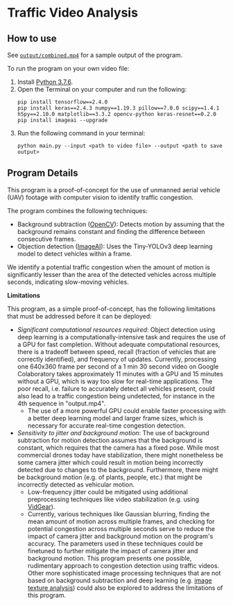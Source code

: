 # Traffic Video Analysis

## How to use

See [`output/combined.mp4`](output/combined.mp4) for a sample output of the program. 

To run the program on your own video file:
1. Install [Python 3.7.6](https://www.python.org/downloads/release/python-376/).
2. Open the Terminal on your computer and run the following:
    ```
    pip install tensorflow==2.4.0
    pip install keras==2.4.3 numpy==1.19.3 pillow==7.0.0 scipy==1.4.1 h5py==2.10.0 matplotlib==3.3.2 opencv-python keras-resnet==0.2.0
    pip install imageai --upgrade
    ```
3. Run the following command in your terminal:
    ```
    python main.py --input <path to video file> --output <path to save output>
    ```


## Program Details

This program is a proof-of-concept for the use of unmanned aerial vehicle (UAV) footage with computer vision to identify traffic congestion.

The program combines the following techniques:
- Background subtraction ([OpenCV](https://docs.opencv.org/3.4/d1/dc5/tutorial_background_subtraction.html)): Detects motion by assuming that the background remains constant and finding the difference between consecutive frames.
- Objection detection ([ImageAI](https://github.com/OlafenwaMoses/ImageAI/blob/master/imageai/Detection/README.md)): Uses the Tiny-YOLOv3 deep learning model to detect vehicles within a frame.

We identify a potential traffic congestion when the amount of motion is significantly lesser than the area of the detected vehicles across multiple seconds, indicating slow-moving vehicles.

**Limitations**

This program, as a simple proof-of-concept, has the following limitations that must be addressed before it can be deployed:
- _Significant computational resources required_: Object detection using deep learning is a computationally-intensive task and requires the use of a GPU for fast completion. Without adequate computational resources, there is a tradeoff between speed, recall (fraction of vehicles that are correctly identified), and frequency of updates. Currently, processing one 640x360 frame per second of a 1 min 30 second video on Google Colaboratory takes approximately 11 minutes with a GPU and 15 minutes without a GPU, which is way too slow for real-time applications. The poor recall, i.e. failure to accurately detect all vehicles present, could also lead to a traffic congestion being undetected, for instance in the 4th sequence in "output.mp4". 
    - The use of a more powerful GPU could enable faster processing with a better deep learning model and larger frame sizes, which is necessary for accurate real-time congestion detection.
- _Sensitivity to jitter and background motion_: The use of background subtraction for motion detection assumes that the background is constant, which requires that the camera has a fixed pose. While most commercial drones today have stabilization, there might nonetheless be some camera jitter which could result in motion being incorrectly detected due to changes to the background. Furthermore, there might be background motion (e.g. of plants, people, etc.) that might be incorrectly detected as vehicular motion. 
    - Low-frequency jitter could be mitigated using additional preprocessing techniques like video stabilization (e.g. using [VidGear](https://github.com/abhiTronix/vidgear#videogear)).
    - Currently, various techniques like Gaussian blurring, finding the mean amount of motion across multiple frames, and checking for potential congestion across multiple seconds serve to reduce the impact of camera jitter and background motion on the program's accuracy. The parameters used in these techniques could be finetuned to further mitigate the impact of camera jitter and background motion. 
This program presents one possible, rudimentary approach to congestion detection using traffic videos. Other more sophisticated image processing techniques that are not based on background subtraction and deep learning (e.g. [image texture analysis](https://www.sciencedirect.com/science/article/pii/S1877705816002630)) could also be explored to address the limitations of this program. 
